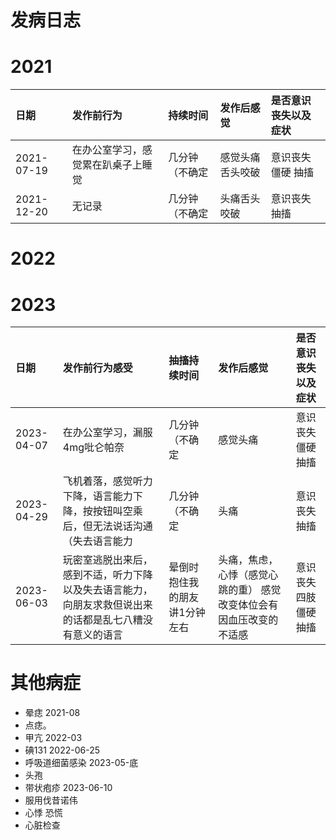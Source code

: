 # 发病日志
# 2021
| 日期 |  发作前行为| 持续时间 |发作后感觉  |是否意识丧失以及症状  |  
|:--|:--|:--|:--|:--|
| 2021-07-19| 在办公室学习，感觉累在趴桌子上睡觉 | 几分钟（不确定 | 感觉头痛舌头咬破 |意识丧失 僵硬 抽搐 | 
|2021-12-20|无记录|几分钟（不确定|头痛舌头咬破|意识丧失 抽搐|
# 2022
# 2023

| 日期 |  发作前行为感受| 抽搐持续时间 |发作后感觉  |是否意识丧失以及症状  |  
|:--|:--|:--|:--|:--|
| 2023-04-07| 在办公室学习，漏服4mg吡仑帕奈| 几分钟（不确定 | 感觉头痛 |意识丧失 僵硬 抽搐 | 
|2023-04-29|飞机着落，感觉听力下降，语言能力下降，按按钮叫空乘后，但无法说话沟通（失去语言能力|几分钟（不确定|头痛|意识丧失 抽搐|
|2023-06-03|玩密室逃脱出来后，感到不适，听力下降以及失去语言能力，向朋友求救但说出来的话都是乱七八糟没有意义的语言|晕倒时抱住我的朋友讲1分钟左右|头痛，焦虑，心悸（感觉心跳的重） 感觉改变体位会有因血压改变的不适感|意识丧失 四肢僵硬 抽搐|

# 其他病症
- 晕痣         2021-08
- 点痣。         
- 甲亢         2022-03 
- 碘131        2022-06-25
- 呼吸道细菌感染 2023-05-底
- 头孢
- 带状疱疹      2023-06-10
- 服用伐昔诺伟
- 心悸 恐慌 
- 心脏检查